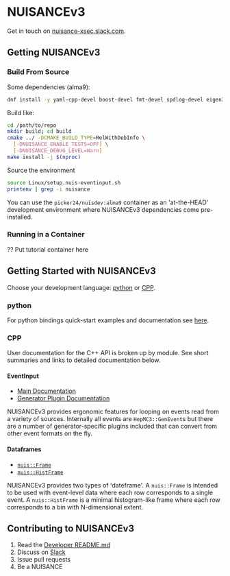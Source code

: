 # NUISANCEv3

Get in touch on [nuisance-xsec.slack.com](https://nuisance-xsec.slack.com).

## Getting NUISANCEv3

### Build From Source

Some dependencies (alma9):

```bash
dnf install -y yaml-cpp-devel boost-devel fmt-devel spdlog-devel eigen3-devel python3-devel
```

Build like:

```bash
cd /path/to/repo
mkdir build; cd build
cmake ../ -DCMAKE_BUILD_TYPE=RelWithDebInfo \
  [-DNUISANCE_ENABLE_TESTS=OFF] \
  [-DNUISANCE_DEBUG_LEVEL=Warn]
make install -j $(nproc)
```

Source the environment

```bash
source Linux/setup.nuis-eventinput.sh
printenv | grep -i nuisance
```

You can use the `picker24/nuisdev:alma9` container as an 'at-the-HEAD' development environment where NUISANCEv3 dependencies come pre-installed.

### Running in a Container

?? Put tutorial container here

## Getting Started with NUISANCEv3

Choose your development language: [python](#python) or [CPP](#cpp).

### python

For python bindings quick-start examples and documentation see [here](src/nuis/python/README.md).

### CPP

User documentation for the C++ API is broken up by module. See short summaries and links to detailed documentation below.

#### EventInput

* [Main Documentation](src/nuis/eventinput/README.md)
* [Generator Plugin Documentation](src/nuis/eventinput/plugins/README.md)

NUISANCEv3 provides ergonomic features for looping on events read from a variety of sources. Internally all events are `HepMC3::GenEvent`s but there are a number of generator-specific plugins included that can convert from other event formats on the fly.

#### Dataframes

* [`nuis::Frame`](src/nuis/frame/README.md)
* [`nuis::HistFrame`](src/nuis/histframe/README.md)


NUISANCEv3 provides two types of 'dateframe'. A `nuis::Frame` is intended to be used with event-level data where each row corresponds to a single event. A `nuis::HistFrame` is a minimal histogram-like frame where each row corresponds to a bin with N-dimensional extent.

## Contributing to NUISANCEv3

1. Read the [Developer README.md](README_ForDevelopers.md)
1. Discuss on [Slack](https://nuisance-xsec.slack.com)
1. Issue pull requests
1. Be a NUISANCE